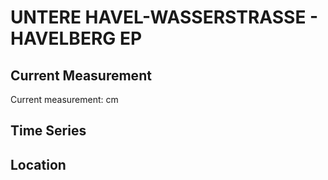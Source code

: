 # UNTERE HAVEL-WASSERSTRASSE - HAVELBERG EP

## Current Measurement

Current measurement: <Value topic="rivers/pegel-online/UHW/HAVELBERG EP/measurementValue"/> cm

## Time Series

<TimeSeries topic="rivers/pegel-online/UHW/HAVELBERG EP/measurementValue" period="week" />

## Location

<WorldMap>
  <Marker lat="52.833745192614245" lon="12.053033291476805" labelTopic="rivers/pegel-online/UHW/HAVELBERG EP" />
</WorldMap>
